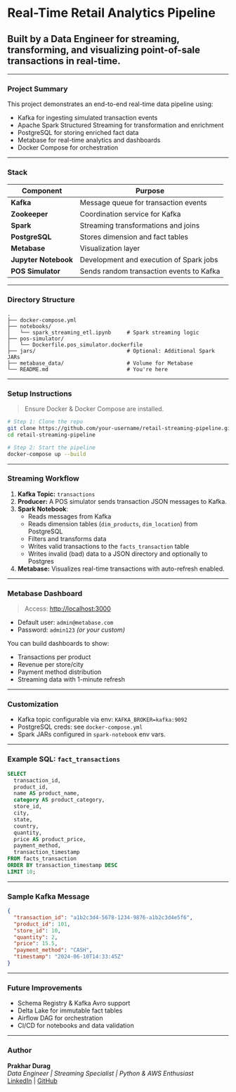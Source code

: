 
#  Real-Time Retail Analytics Pipeline

##  Built by a Data Engineer for streaming, transforming, and visualizing point-of-sale transactions in real-time.

---

###  Project Summary

This project demonstrates an end-to-end real-time data pipeline using:

- Kafka for ingesting simulated transaction events
- Apache Spark Structured Streaming for transformation and enrichment
- PostgreSQL for storing enriched fact data
- Metabase for real-time analytics and dashboards
- Docker Compose for orchestration

---

###  Stack

| Component         | Purpose                                 |
|------------------|-----------------------------------------|
| **Kafka**        | Message queue for transaction events    |
| **Zookeeper**    | Coordination service for Kafka          |
| **Spark**        | Streaming transformations and joins     |
| **PostgreSQL**   | Stores dimension and fact tables        |
| **Metabase**     | Visualization layer                     |
| **Jupyter Notebook** | Development and execution of Spark jobs |
| **POS Simulator**| Sends random transaction events to Kafka|

---

###  Directory Structure

```
.
├── docker-compose.yml
├── notebooks/
│   └── spark_streaming_etl.ipynb     # Spark streaming logic
├── pos-simulator/
│   └── Dockerfile.pos_simulator.dockerfile
├── jars/                             # Optional: Additional Spark JARs
├── metabase_data/                    # Volume for Metabase
└── README.md                         # You're here
```

---

###  Setup Instructions

> Ensure Docker & Docker Compose are installed.

```bash
# Step 1: Clone the repo
git clone https://github.com/your-username/retail-streaming-pipeline.git
cd retail-streaming-pipeline

# Step 2: Start the pipeline
docker-compose up --build
```

---

###  Streaming Workflow

1. **Kafka Topic:** `transactions`
2. **Producer:** A POS simulator sends transaction JSON messages to Kafka.
3. **Spark Notebook**:
   - Reads messages from Kafka
   - Reads dimension tables (`dim_products`, `dim_location`) from PostgreSQL
   - Filters and transforms data
   - Writes valid transactions to the `facts_transaction` table
   - Writes invalid (bad) data to a JSON directory and optionally to Postgres
4. **Metabase:** Visualizes real-time transactions with auto-refresh enabled.

---

###  Metabase Dashboard

> Access: [http://localhost:3000](http://localhost:3000)

- Default user: `admin@metabase.com`
- Password: `admin123` *(or your custom)*

You can build dashboards to show:
- Transactions per product
- Revenue per store/city
- Payment method distribution
- Streaming data with 1-minute refresh

---

###  Customization

- Kafka topic configurable via env: `KAFKA_BROKER=kafka:9092`
- PostgreSQL creds: see `docker-compose.yml`
- Spark JARs configured in `spark-notebook` env vars.

---

###  Example SQL: `fact_transactions`

```sql
SELECT 
  transaction_id,
  product_id,
  name AS product_name,
  category AS product_category,
  store_id,
  city,
  state,
  country,
  quantity,
  price AS product_price,
  payment_method,
  transaction_timestamp
FROM facts_transaction
ORDER BY transaction_timestamp DESC
LIMIT 10;
```

---

###  Sample Kafka Message

```json
{
  "transaction_id": "a1b2c3d4-5678-1234-9876-a1b2c3d4e5f6",
  "product_id": 101,
  "store_id": 10,
  "quantity": 2,
  "price": 15.5,
  "payment_method": "CASH",
  "timestamp": "2024-06-10T14:33:45Z"
}
```

---

###  Future Improvements

- Schema Registry & Kafka Avro support
- Delta Lake for immutable fact tables
- Airflow DAG for orchestration
- CI/CD for notebooks and data validation

---

###  Author

**Prakhar Durag**  
_Data Engineer | Streaming Specialist | Python & AWS Enthusiast_  
[LinkedIn](https://www.linkedin.com/in/prakhar-durag-ba9743199/) | [GitHub](https://github.com/prakhardurag)
